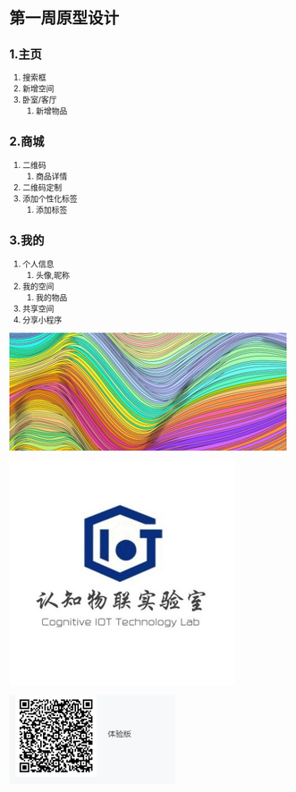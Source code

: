 # 第一周原型设计

## 1.主页

1. 搜索框
2. 新增空间
3. 卧室/客厅
   1. 新增物品

## 2.商城

1. 二维码
   1. 商品详情
2. 二维码定制
3. 添加个性化标签
   1. 添加标签

## 3.我的

1. 个人信息
   1. 头像,昵称
2. 我的空间
   1. 我的物品
3. 共享空间
4. 分享小程序

![20210916203822](https://raw.githubusercontent.com/Logible/Image/main/note_image/20210916203822.png)

![df091e085c499fbc0c061364e2bf120c_1](https://raw.githubusercontent.com/Logible/Image/main/note_image/df091e085c499fbc0c061364e2bf120c_1.jpg)

![20210917212803](https://raw.githubusercontent.com/Logible/Image/main/note_image/20210917212803.png)
